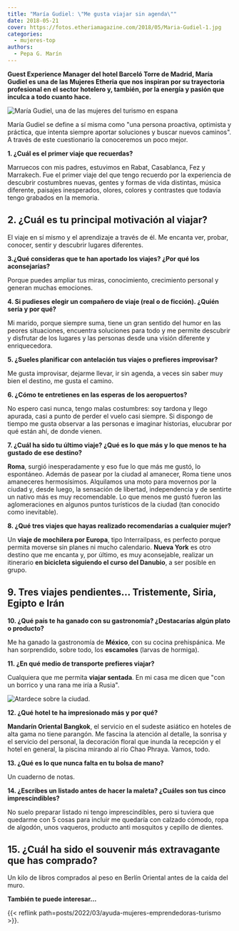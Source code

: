 ```yaml
---
title: "María Gudiel: \"Me gusta viajar sin agenda\""
date: 2018-05-21
cover: https://fotos.etheriamagazine.com/2018/05/Maria-Gudiel-1.jpg
categories: 
  - mujeres-top
authors: 
  - Pepa G. Marín
---
```


**Guest Experience Manager del hotel Barceló Torre de Madrid, María Gudiel es una de las 
Mujeres Etheria que nos inspiran por su trayectoria profesional en el sector hotelero y, 
también, por la energía y pasión que inculca a todo cuanto hace.** 

![María Gudiel, una de las mujeres del turismo en espana](https://fotos.etheriamagazine.com/2018/05/Maria-Gudiel-1.jpg "María Gudiel.")

María Gudiel se define a sí misma como "una persona proactiva, optimista y práctica, que 
intenta siempre aportar soluciones y buscar nuevos caminos". A través de este 
cuestionario la conoceremos un poco mejor. 

**1\. ¿Cuál es el primer viaje que recuerdas?** 

Marruecos con mis padres, estuvimos en Rabat, Casablanca, Fez y Marrakech. Fue el primer 
viaje del que tengo recuerdo por la experiencia de descubrir costumbres nuevas, gentes y 
formas de vida distintas, música diferente, paisajes inesperados, olores, colores y 
contrastes que todavía tengo grabados en la memoria. 

## 2\. ¿Cuál es tu principal motivación al viajar?

El viaje en sí mismo y el aprendizaje a través de él. Me encanta ver, probar, conocer, 
sentir y descubrir lugares diferentes. 

**3.¿Qué consideras que te han aportado los viajes? ¿Por qué los aconsejarías?** 

Porque puedes ampliar tus miras, conocimiento, crecimiento personal y generan muchas 
emociones. 

**4\. Si pudieses elegir un compañero de viaje (real o de ficción). ¿Quién sería y por 
qué?** 

Mi marido, porque siempre suma, tiene un gran sentido del humor en las peores 
situaciones, encuentra soluciones para todo y me permite descubrir y disfrutar de los 
lugares y las personas desde una visión diferente y enriquecedora. 

**5\. ¿Sueles planificar con antelación tus viajes o prefieres improvisar?** 

Me gusta improvisar, dejarme llevar, ir sin agenda, a veces sin saber muy bien el 
destino, me gusta el camino. 

**6\. ¿Cómo te entretienes en las esperas de los aeropuertos?** 

No espero casi nunca, tengo malas costumbres: soy tardona y llego apurada, casi a punto 
de perder el vuelo casi siempre. Si dispongo de tiempo me gusta observar a las personas 
e imaginar historias, elucubrar por qué están ahí, de donde vienen. 

**7\. ¿Cuál ha sido tu último viaje? ¿Qué es lo que más y lo que menos te ha gustado de 
ese destino?** 

**Roma**, surgió inesperadamente y eso fue lo que más me gustó, lo espontáneo. Además de 
pasear por la ciudad al amanecer, Roma tiene unos amaneceres hermosísimos. Alquilamos 
una moto para movernos por la ciudad y, desde luego, la sensación de libertad, 
independencia y de sentirte un nativo más es muy recomendable. Lo que menos me gustó 
fueron las aglomeraciones en algunos puntos turísticos de la ciudad (tan conocido como 
inevitable). 

**8\. ¿Qué tres viajes que hayas realizado recomendarías a cualquier mujer?** 

Un **viaje de mochilera por Europa**, tipo Interrailpass, es perfecto porque permita 
moverse sin planes ni mucho calendario. **Nueva York** es otro destino que me encanta y, 
por último, es muy aconsejable, realizar un itinerario **en bicicleta siguiendo el curso 
del Danubio**, a ser posible en grupo. 

## 9\. Tres viajes pendientes… Tristemente, Siria, Egipto e Irán

**10\. ¿Qué país te ha ganado con su gastronomía? ¿Destacarías algún plato o producto?** 

Me ha ganado la gastronomía de **México**, con su cocina prehispánica. Me han 
sorprendido, sobre todo, los **escamoles** (larvas de hormiga). 

**11\. ¿En qué medio de transporte prefieres viajar?** 

Cualquiera que me permita **viajar sentada**. En mi casa me dicen que "con un borrico y 
una rana me iría a Rusia". 

![Atardece sobre la ciudad.](https://fotos.etheriamagazine.com/2018/05/María-Gudiel-2.jpg "Atardece sobre la ciudad.")

**12\. ¿Qué hotel te ha impresionado más y por qué?** 

**Mandarín Oriental Bangkok**, el servicio en el sudeste asiático en hoteles de alta 
gama no tiene parangón. Me fascina la atención al detalle, la sonrisa y el servicio del 
personal, la decoración floral que inunda la recepción y el hotel en general, la piscina 
mirando al río Chao Phraya. Vamos, todo. 

**13\. ¿Qué es lo que nunca falta en tu bolsa de mano?** 

Un cuaderno de notas. 

**14\. ¿Escribes un listado antes de hacer la maleta? ¿Cuáles son tus cinco 
imprescindibles?** 

No suelo preparar listado ni tengo imprescindibles, pero si tuviera que quedarme con 5 
cosas para incluir me quedaría con calzado cómodo, ropa de algodón, unos vaqueros, 
producto anti mosquitos y cepillo de dientes. 

## 15\. ¿Cuál ha sido el souvenir más extravagante que has comprado?

Un kilo de libros comprados al peso en Berlín Oriental antes de la caída del muro. 

**También te puede interesar...** 

{{< reflink path=posts/2022/03/ayuda-mujeres-emprendedoras-turismo >}}.
